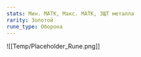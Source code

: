```yaml
---
stats: Мин. МАТК, Макс. МАТК, ЗЩТ металла
rarity: Золотой
rune_type: Оборона
---
```

![[Temp/Placeholder_Rune.png]]
